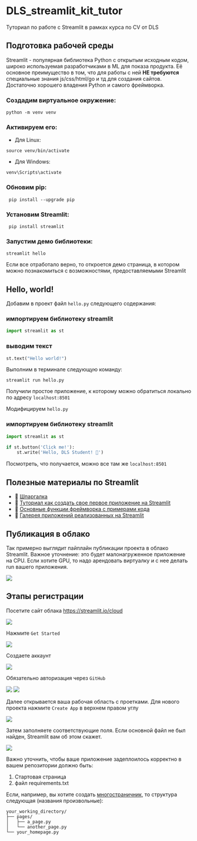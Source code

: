# DLS_streamlit_kit_tutor
Туториал по работе с Streamlit в рамках курса по CV от DLS

## Подготовка рабочей среды

Streamlit - популярная библиотека Python с открытым исходным кодом, широко используемая разработчиками в ML для показа продукта. Её основное преимущество в том, что для работы с ней **НЕ требуются** специальные знания js/css/html/go и тд для создания сайтов. Достаточно хорошего владения Python и самого фреймворка.

### Создадим виртуальное окружение:
```shell
python -m venv venv
```

### Активируем его:

* Для Linux:

```shell
source venv/bin/activate
```
* Для Windows:

```shell
venv\Scripts\activate
```

### Обновим pip:
```shell
 pip install --upgrade pip
```

### Установим Streamlit:
```shell
 pip install streamlit
```

### Запустим демо библиотеки:
```shell
streamlit hello
```

Если все отработало верно, то откроется демо страница, в котором можно познакомиться с возможностями, предоставляемыми Streamlit

## Hello, world!
Добавим в проект файл `hello.py` следующего содержания:

### импортируем библиотеку streamlit
```python
import streamlit as st
```

### выводим текст
```python
st.text("Hello world!")
```
Выполним в терминале следующую команду:
```shell
streamlit run hello.py
```
Получили простое приложение, к которому можно обратиться локально по адресу `localhost:8501`

Модифицируем `hello.py`

### импортируем библиотеку streamlit
```python
import streamlit as st

if st.button('Click me!'):
    st.write('Hello, DLS Student! 🤖')
```
Посмотреть, что получается, можно все там же `localhost:8501`

## Полезные материалы по Streamlit
* 📍 [Шпаргалка](https://docs.streamlit.io/develop/quick-reference/cheat-sheet) 
* 📍 [Туториал как создать свое первое приложение на Streamlit](https://docs.streamlit.io/get-started/tutorials/create-an-app)
* 📍 [Основные функции фреймворка с примерами кода](https://docs.streamlit.io/develop/api-reference)
* 📍 [Галерея приложений реализованных на Streamlit](https://streamlit.io/gallery)

## Публикация в облако
Так примерно выглядит пайплайн публикации проекта в облако Streamlit. Важное уточнение: это будет малонагруженное приложение на CPU. Если хотите GPU, то надо арендовать виртуалку и с нее делать run вашего приложения.

![](src\pipeline.png)

## Этапы регистрации
Посетите сайт облака https://streamlit.io/cloud

![](src\reg_1.png)

Нажмите `Get Started`

![](src\reg_2.png)

Создаете аккаунт

![](src\reg_3.png)

Обязательно авторизация через `GitHub`

![](src\reg_4.png)
![](src\reg_5.png)

Далее открывается ваша рабочая область с проетками. Для нового проекта нажмите `Create App` в верхнем правом углу

![](src\reg_6.png)

Затем заполняете соответствующие поля. Если основной файл не был найден, Streamlit вам об этом скажет.

![](src\reg_7.png)

Важно уточнить, чтобы ваше приложение задеплоилось корректно в вашем репозитории должно быть:
1. Стартовая страница
2. файл requirements.txt

Если, например, вы хотите создать [многостраничник](https://docs.streamlit.io/develop/concepts/multipage-apps/pages-directory), то структура следующая (названия произвольные):

```
your_working_directory/
├── pages/
│   ├── a_page.py
│   └── another_page.py
└── your_homepage.py
```

